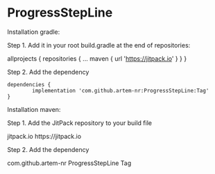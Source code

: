 # ProgressStepLine
Installation gradle: 

Step 1. Add it in your root build.gradle at the end of repositories:

allprojects {
		repositories {
			...
			maven { url 'https://jitpack.io' }
		}
	}
  
  Step 2. Add the dependency

  	dependencies {
	        implementation 'com.github.artem-nr:ProgressStepLine:Tag'
	}
  
  Installation maven:
  
Step 1. Add the JitPack repository to your build file

  <repositories>
		<repository>
		    <id>jitpack.io</id>
		    <url>https://jitpack.io</url>
		</repository>
	</repositories>
  
  Step 2. Add the dependency
  
  <dependency>
	    <groupId>com.github.artem-nr</groupId>
	    <artifactId>ProgressStepLine</artifactId>
	    <version>Tag</version>
	</dependency>
